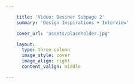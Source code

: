 ```yaml
---

    title: 'Video: Desiner Subpage 2'
    summary: 'Design Inspirations + Interview'

    cover_url: 'assets/placeholder.jpg'

    layout:
      type: three-column
      image_style: cover
      image_align: right
      content_valign: middle

---
```

